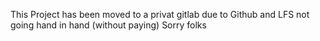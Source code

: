 This Project has been moved to a privat gitlab due to Github and LFS not going hand in hand (without paying) Sorry folks
